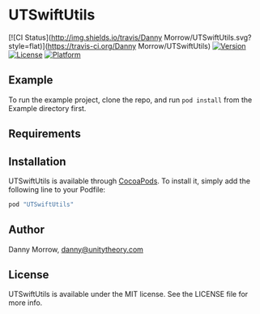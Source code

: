 # UTSwiftUtils

[![CI Status](http://img.shields.io/travis/Danny Morrow/UTSwiftUtils.svg?style=flat)](https://travis-ci.org/Danny Morrow/UTSwiftUtils)
[![Version](https://img.shields.io/cocoapods/v/UTSwiftUtils.svg?style=flat)](http://cocoapods.org/pods/UTSwiftUtils)
[![License](https://img.shields.io/cocoapods/l/UTSwiftUtils.svg?style=flat)](http://cocoapods.org/pods/UTSwiftUtils)
[![Platform](https://img.shields.io/cocoapods/p/UTSwiftUtils.svg?style=flat)](http://cocoapods.org/pods/UTSwiftUtils)

## Example

To run the example project, clone the repo, and run `pod install` from the Example directory first.

## Requirements

## Installation

UTSwiftUtils is available through [CocoaPods](http://cocoapods.org). To install
it, simply add the following line to your Podfile:

```ruby
pod "UTSwiftUtils"
```

## Author

Danny Morrow, danny@unitytheory.com

## License

UTSwiftUtils is available under the MIT license. See the LICENSE file for more info.
